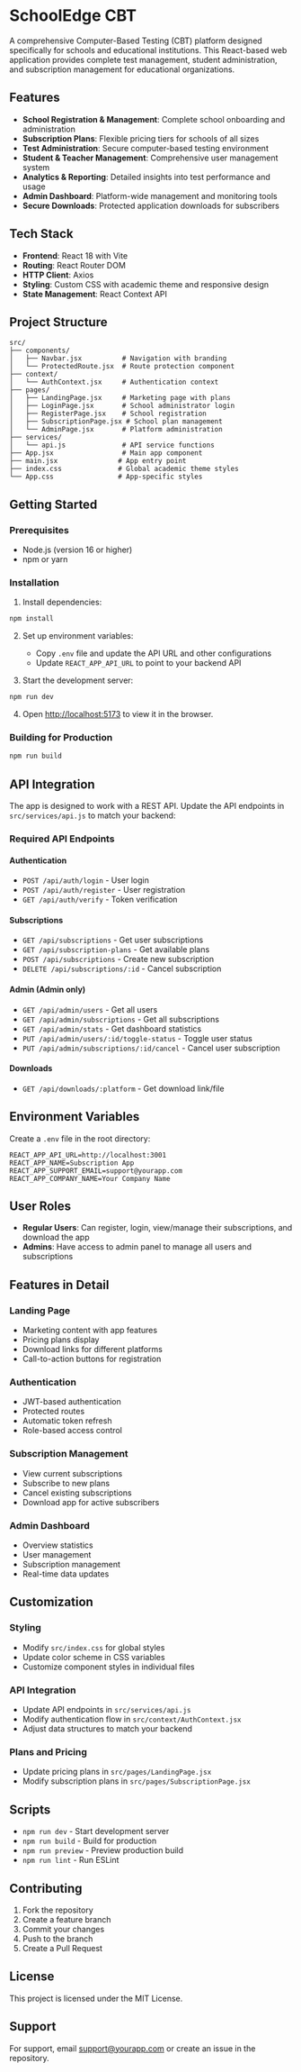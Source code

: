 # SchoolEdge CBT

A comprehensive Computer-Based Testing (CBT) platform designed specifically for schools and educational institutions. This React-based web application provides complete test management, student administration, and subscription management for educational organizations.

## Features

- **School Registration & Management**: Complete school onboarding and administration
- **Subscription Plans**: Flexible pricing tiers for schools of all sizes
- **Test Administration**: Secure computer-based testing environment
- **Student & Teacher Management**: Comprehensive user management system
- **Analytics & Reporting**: Detailed insights into test performance and usage
- **Admin Dashboard**: Platform-wide management and monitoring tools
- **Secure Downloads**: Protected application downloads for subscribers

## Tech Stack

- **Frontend**: React 18 with Vite
- **Routing**: React Router DOM
- **HTTP Client**: Axios
- **Styling**: Custom CSS with academic theme and responsive design
- **State Management**: React Context API

## Project Structure

```
src/
├── components/
│   ├── Navbar.jsx          # Navigation with branding
│   └── ProtectedRoute.jsx  # Route protection component
├── context/
│   └── AuthContext.jsx     # Authentication context
├── pages/
│   ├── LandingPage.jsx     # Marketing page with plans
│   ├── LoginPage.jsx       # School administrator login
│   ├── RegisterPage.jsx    # School registration
│   ├── SubscriptionPage.jsx # School plan management
│   └── AdminPage.jsx       # Platform administration
├── services/
│   └── api.js              # API service functions
├── App.jsx                 # Main app component
├── main.jsx               # App entry point
├── index.css              # Global academic theme styles
└── App.css                # App-specific styles
```

## Getting Started

### Prerequisites

- Node.js (version 16 or higher)
- npm or yarn

### Installation

1. Install dependencies:
```bash
npm install
```

2. Set up environment variables:
   - Copy `.env` file and update the API URL and other configurations
   - Update `REACT_APP_API_URL` to point to your backend API

3. Start the development server:
```bash
npm run dev
```

4. Open [http://localhost:5173](http://localhost:5173) to view it in the browser.

### Building for Production

```bash
npm run build
```

## API Integration

The app is designed to work with a REST API. Update the API endpoints in `src/services/api.js` to match your backend:

### Required API Endpoints

#### Authentication
- `POST /api/auth/login` - User login
- `POST /api/auth/register` - User registration
- `GET /api/auth/verify` - Token verification

#### Subscriptions
- `GET /api/subscriptions` - Get user subscriptions
- `GET /api/subscription-plans` - Get available plans
- `POST /api/subscriptions` - Create new subscription
- `DELETE /api/subscriptions/:id` - Cancel subscription

#### Admin (Admin only)
- `GET /api/admin/users` - Get all users
- `GET /api/admin/subscriptions` - Get all subscriptions
- `GET /api/admin/stats` - Get dashboard statistics
- `PUT /api/admin/users/:id/toggle-status` - Toggle user status
- `PUT /api/admin/subscriptions/:id/cancel` - Cancel user subscription

#### Downloads
- `GET /api/downloads/:platform` - Get download link/file

## Environment Variables

Create a `.env` file in the root directory:

```env
REACT_APP_API_URL=http://localhost:3001
REACT_APP_NAME=Subscription App
REACT_APP_SUPPORT_EMAIL=support@yourapp.com
REACT_APP_COMPANY_NAME=Your Company Name
```

## User Roles

- **Regular Users**: Can register, login, view/manage their subscriptions, and download the app
- **Admins**: Have access to admin panel to manage all users and subscriptions

## Features in Detail

### Landing Page
- Marketing content with app features
- Pricing plans display
- Download links for different platforms
- Call-to-action buttons for registration

### Authentication
- JWT-based authentication
- Protected routes
- Automatic token refresh
- Role-based access control

### Subscription Management
- View current subscriptions
- Subscribe to new plans
- Cancel existing subscriptions
- Download app for active subscribers

### Admin Dashboard
- Overview statistics
- User management
- Subscription management
- Real-time data updates

## Customization

### Styling
- Modify `src/index.css` for global styles
- Update color scheme in CSS variables
- Customize component styles in individual files

### API Integration
- Update API endpoints in `src/services/api.js`
- Modify authentication flow in `src/context/AuthContext.jsx`
- Adjust data structures to match your backend

### Plans and Pricing
- Update pricing plans in `src/pages/LandingPage.jsx`
- Modify subscription plans in `src/pages/SubscriptionPage.jsx`

## Scripts

- `npm run dev` - Start development server
- `npm run build` - Build for production
- `npm run preview` - Preview production build
- `npm run lint` - Run ESLint

## Contributing

1. Fork the repository
2. Create a feature branch
3. Commit your changes
4. Push to the branch
5. Create a Pull Request

## License

This project is licensed under the MIT License.

## Support

For support, email support@yourapp.com or create an issue in the repository.
